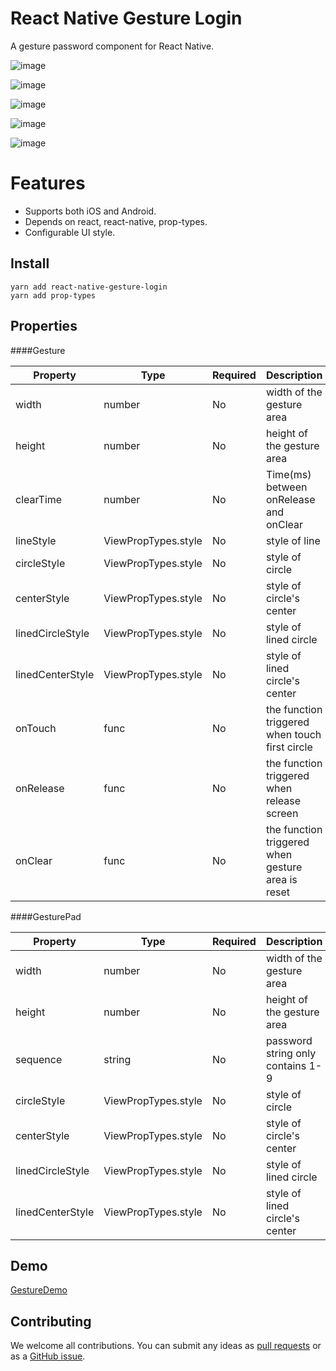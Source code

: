 # React Native Gesture Login
A gesture password component for React Native.

![image](https://github.com/aixiaobenaixiaoben/react-native-gesture-login/raw/master/assets/1.png)

![image](https://github.com/aixiaobenaixiaoben/react-native-gesture-login/raw/master/assets/2.png)

![image](https://github.com/aixiaobenaixiaoben/react-native-gesture-login/raw/master/assets/3.png)

![image](https://github.com/aixiaobenaixiaoben/react-native-gesture-login/raw/master/assets/4.png)

![image](https://github.com/aixiaobenaixiaoben/react-native-gesture-login/raw/master/assets/5.png)


# Features
* Supports both iOS and Android.
* Depends on react, react-native, prop-types.
* Configurable UI style.


## Install
    yarn add react-native-gesture-login
    yarn add prop-types


## Properties

####Gesture

Property | Type | Required | Description
-------- | ---- | -------- | -----------
width | number | No | width of the gesture area
height | number | No | height of the gesture area
clearTime | number | No | Time(ms) between onRelease and onClear
lineStyle | ViewPropTypes.style | No | style of line
circleStyle | ViewPropTypes.style | No | style of circle
centerStyle | ViewPropTypes.style | No | style of circle's center
linedCircleStyle | ViewPropTypes.style | No | style of lined circle
linedCenterStyle | ViewPropTypes.style | No | style of lined circle's center
onTouch | func | No | the function triggered when touch first circle
onRelease | func | No | the function triggered when release screen
onClear | func | No | the function triggered when gesture area is reset

####GesturePad

Property | Type | Required | Description
-------- | ---- | -------- | -----------
width | number | No | width of the gesture area
height | number | No | height of the gesture area
sequence | string | No | password string only contains 1-9
circleStyle | ViewPropTypes.style | No | style of circle
centerStyle | ViewPropTypes.style | No | style of circle's center
linedCircleStyle | ViewPropTypes.style | No | style of lined circle
linedCenterStyle | ViewPropTypes.style | No | style of lined circle's center


## Demo
[GestureDemo](https://github.com/aixiaobenaixiaoben/react-native-gesture-login/blob/master/GestureDemo.js)


## Contributing
We welcome all contributions. You can submit any ideas as [pull requests](https://github.com/aixiaobenaixiaoben/react-native-gesture-login/pulls) or as a [GitHub issue](https://github.com/aixiaobenaixiaoben/react-native-gesture-login/issues).

